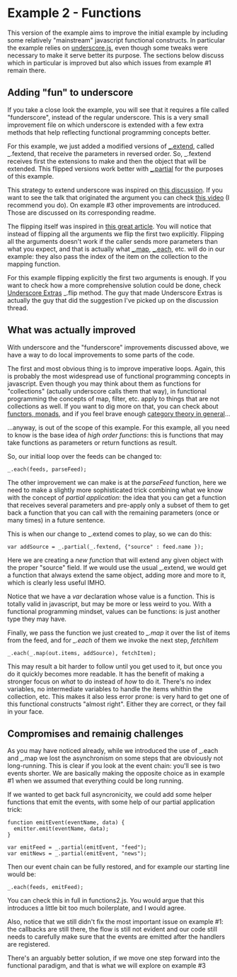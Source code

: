 Example 2 - Functions
=====================

This version of the example aims to improve the initial example by including some relatively "mainstream" javascript functional constructs. In particular the example relies on [underscore.js](www.underscorejs.org), even though some tweaks were necessary to make it serve better its purpose. The sections below discuss which in particular is improved but also which issues from example #1 remain there.

Adding "fun" to underscore
--------------------------

If you take a close look the example, you will see that it requires a file called "funderscore", instead of the regular underscore. This is a very small improvement file on which underscore is extended with a few extra methods that help reflecting functional programming concepts better. 

For this example, we just added a modified versions of [_.extend](http://underscorejs.org/#extend), called _.fextend, that receive the parameters in reversed order. So, _.fextend receives first the extensions to make and then the object that will be extended. This flipped versions work better with [_.partial](http://underscorejs.org/#partial) for the purposes of this example.

This strategy to extend underscore was inspired on [this discussion](http://www.reddit.com/r/javascript/comments/1l9gqu/hey_underscorejs_youre_doing_functional/). If you want to see the talk that originated the argument you can check [this video](http://www.youtube.com/watch?v=m3svKOdZijA) (I recommend you do). On example #3 other improvements are introduced. Those are discussed on its corresponding readme.

The flipping itself was inspired in [this great article](http://dailyjs.com/2012/09/14/functional-programming/). You will notice that instead of flipping all the arguments we flip the first two explicitly. Flipping all the arguments doesn't work if the caller sends more parameters than what you expect, and that is actually what [_.map](http://underscorejs.org/#map), [_.each](http://underscorejs.org/#each), etc. will do in our example: they also pass the index of the item on the collection to the mapping function. 

For this example flipping explicitly the first two arguments is enough. If you want to check how a more comprehensive solution could be done, check [Underscore Extras](https://github.com/rhysbrettbowen/Underscore.Extras) _.flip method. The guy that made Underscore Extras is actually the guy that did the suggestion I've picked up on the discussion thread. 

What was actually improved
--------------------------

With underscore and the "funderscore" improvements discussed above, we have a way to do local improvements to some parts of the code.

The first and most obvious thing is to improve imperative loops. Again, this is probably the most widespread use of functional programming concepts in javascript. Even though you may think about them as functions for "collections" (actually underscore calls them that way), in functional programming the concepts of map, filter, etc. apply to things that are not collections as well. If you want to dig more on that, you can check about [functors, monads](http://learnyouahaskell.com/functors-applicative-functors-and-monoids), and if you feel brave enough [category theory in general](http://en.wikibooks.org/wiki/Haskell/Category_theory)... 

...anyway, is out of the scope of this example. For this example, all you need to know is the base idea of *high order functions*: this is functions that may take functions as parameters or return functions as result.

So, our initial loop over the feeds can be changed to:

	_.each(feeds, parseFeed);

The other improvement we can make is at the *parseFeed* function, here we need to make a slightly more sophisticated trick combining what we know with the concept of *partial application*: the idea that you can get a function that receives several parameters and pre-apply only a subset of them to get back a function that you can call with the remaining parameters (once or many times) in a future sentence.

This is when our change to _.extend comes to play, so we can do this:

	var addSource = _.partial(_.fextend, {"source" : feed.name });

Here we are creating a *new function* that will extend any given object with the proper "source" field. If we would use the usual _.extend, we would get a function that always extend the same object, adding more and more to it, which is clearly less useful IMHO.

Notice that we have a *var* declaration whose value is a function. This is totally valid in javascript, but may be more or less weird to you. With a functional programming mindset, values can be functions: is just another type they may have.

Finally, we pass the function we just created to *_.map* it over the list of items from the feed, and for *_.each* of them we invoke the next step, *fetchItem*

	_.each(_.map(out.items, addSource), fetchItem);

This may result a bit harder to follow until you get used to it, but once you do it quickly becomes more readable. It has the benefit of making a stronger focus on *what* to do instead of *how* to do it. There's no index variables, no intermediate variables to handle the items whithin the collection, etc. This makes it also less error prone: is very hard to get one of this functional constructs "almost right". Either they are correct, or they fail in your face.

Compromises and remainig challenges 
-----------------------------------

As you may have noticed already, while we introduced the use of _.each and _.map we lost the asynchronism on some steps that are obviously not long-running. This is clear if you look at the event chain: you'll see is two events shorter. We are basically making the opposite choice as in example #1 when we assumed that everything could be long running. 

If we wanted to get back full asyncronicity, we could add some helper functions that emit the events, with some help of our partial application trick:

	function emitEvent(eventName, data) {
	  emitter.emit(eventName, data);
	}

	var emitFeed = _.partial(emitEvent, "feed");
	var emitNews = _.partial(emitEvent, "news");

Then our event chain can be fully restored, and for example our starting line would be:

	_.each(feeds, emitFeed);

You can check this in full in functions2.js. You would argue that this introduces a little bit too much boilerplate, and I would agree. 

Also, notice that we still didn't fix the most important issue on example #1: the callbacks are still there, the flow is still not evident and our code still needs to carefully make sure that the events are emitted after the handlers are registered.

There's an arguably better solution, if we move one step forward into the functional paradigm, and that is what we will explore on example #3
